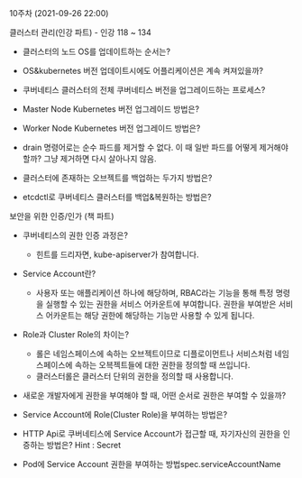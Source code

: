10주차 (2021-09-26 22:00) 

클러스터 관리(인강 파트) - 인강 118 ~ 134

- 클러스터의 노드 OS를 업데이트하는 순서는?

- OS&kubernetes 버전 업데이트시에도 어플리케이션은 계속 켜져있을까?

- 쿠버네티스 클러스터의 전체 쿠버네티스 버전을 업그레이드하는 프로세스?

- Master Node Kubernetes 버전 업그레이드 방법은?
- Worker Node Kubernetes 버전 업그레이드 방법은?
- drain 명령어로는 순수 파드를 제거할 수 없다. 이 때 일반 파드를 어떻게 제거해야할까? 그냥 제거하면 다시 살아나지 않음. 

- 클러스터에 존재하는 오브젝트를 백업하는 두가지 방법은?
- etcdctl로 쿠버네티스 클러스터를 백업&복원하는 방법은?

보안을 위한 인증/인가 (책 파트)

- 쿠버네티스의 권한 인증 과정은?

  - 힌트를 드리자면, kube-apiserver가 참여합니다.

- Service Account란?

  - 사용자 또는 애플리케이션 하나에 해당하며, RBAC라는 기능을 통해 특정 명령을 실행할 수 있는 권한을 서비스 어카운트에 부여합니다. 권한을 부여받은 서비스 어카운트는 해당 권한에 해당하는 기능만 사용할 수 있게 됩니다.

- Role과 Cluster Role의 차이는?

  - 롤은 네임스페이스에 속하는 오브젝트이므로 디플로이먼트나 서비스처럼 네임스페이스에 속하는 오븍젝트들에 대한 권한을 정의할 때 쓰입니다.
  - 클러스터롤은 클러스터 단위의 권한을 정의할 때 사용합니다.

- 새로운 개발자에게 권한을 부여해야 할 때, 어떤 순서로 권한은 부여할 수 있을까?

    

- Service Account에 Role(Cluster Role)을 부여하는 방법은?

- HTTP Api로 쿠버네티스에 Service Account가 접근할 때, 자기자신의 권한을 인증하는 방법은? Hint : Secret

- Pod에 Service Account 권한을 부여하는 방법spec.serviceAccountName